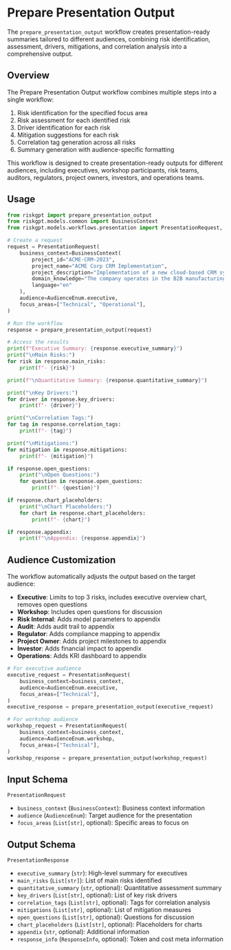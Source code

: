 # Prepare Presentation Output

The `prepare_presentation_output` workflow creates presentation-ready summaries tailored to different audiences, combining risk identification, assessment, drivers, mitigations, and correlation analysis into a comprehensive output.

## Overview

The Prepare Presentation Output workflow combines multiple steps into a single workflow:

1. Risk identification for the specified focus area
2. Risk assessment for each identified risk
3. Driver identification for each risk
4. Mitigation suggestions for each risk
5. Correlation tag generation across all risks
6. Summary generation with audience-specific formatting

This workflow is designed to create presentation-ready outputs for different audiences, including executives, workshop participants, risk teams, auditors, regulators, project owners, investors, and operations teams.

## Usage

```python
from riskgpt import prepare_presentation_output
from riskgpt.models.common import BusinessContext
from riskgpt.models.workflows.presentation import PresentationRequest, AudienceEnum

# Create a request
request = PresentationRequest(
    business_context=BusinessContext(
        project_id="ACME-CRM-2023",
        project_name="ACME Corp CRM Implementation",
        project_description="Implementation of a new cloud-based CRM system to replace legacy software across all customer-facing departments",
        domain_knowledge="The company operates in the B2B manufacturing sector with approximately 500 users who will need to be migrated to the new system. The project has a timeline of 12 months and a budget of $1.2 million.",
        language="en"
    ),
    audience=AudienceEnum.executive,
    focus_areas=["Technical", "Operational"],
)

# Run the workflow
response = prepare_presentation_output(request)

# Access the results
print(f"Executive Summary: {response.executive_summary}")
print("\nMain Risks:")
for risk in response.main_risks:
    print(f"- {risk}")

print(f"\nQuantitative Summary: {response.quantitative_summary}")

print("\nKey Drivers:")
for driver in response.key_drivers:
    print(f"- {driver}")

print("\nCorrelation Tags:")
for tag in response.correlation_tags:
    print(f"- {tag}")

print("\nMitigations:")
for mitigation in response.mitigations:
    print(f"- {mitigation}")

if response.open_questions:
    print("\nOpen Questions:")
    for question in response.open_questions:
        print(f"- {question}")

if response.chart_placeholders:
    print("\nChart Placeholders:")
    for chart in response.chart_placeholders:
        print(f"- {chart}")

if response.appendix:
    print(f"\nAppendix: {response.appendix}")
```

## Audience Customization

The workflow automatically adjusts the output based on the target audience:

- **Executive**: Limits to top 3 risks, includes executive overview chart, removes open questions
- **Workshop**: Includes open questions for discussion
- **Risk Internal**: Adds model parameters to appendix
- **Audit**: Adds audit trail to appendix
- **Regulator**: Adds compliance mapping to appendix
- **Project Owner**: Adds project milestones to appendix
- **Investor**: Adds financial impact to appendix
- **Operations**: Adds KRI dashboard to appendix

```python
# For executive audience
executive_request = PresentationRequest(
    business_context=business_context,
    audience=AudienceEnum.executive,
    focus_areas=["Technical"],
)
executive_response = prepare_presentation_output(executive_request)

# For workshop audience
workshop_request = PresentationRequest(
    business_context=business_context,
    audience=AudienceEnum.workshop,
    focus_areas=["Technical"],
)
workshop_response = prepare_presentation_output(workshop_request)
```

## Input Schema

`PresentationRequest`
- `business_context` (`BusinessContext`): Business context information
- `audience` (`AudienceEnum`): Target audience for the presentation
- `focus_areas` (`List[str]`, optional): Specific areas to focus on

## Output Schema

`PresentationResponse`
- `executive_summary` (`str`): High-level summary for executives
- `main_risks` (`List[str]`): List of main risks identified
- `quantitative_summary` (`str`, optional): Quantitative assessment summary
- `key_drivers` (`List[str]`, optional): List of key risk drivers
- `correlation_tags` (`List[str]`, optional): Tags for correlation analysis
- `mitigations` (`List[str]`, optional): List of mitigation measures
- `open_questions` (`List[str]`, optional): Questions for discussion
- `chart_placeholders` (`List[str]`, optional): Placeholders for charts
- `appendix` (`str`, optional): Additional information
- `response_info` (`ResponseInfo`, optional): Token and cost meta information
